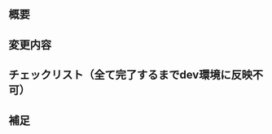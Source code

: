 ## 概要

<!--
- 修正の背景や内容を大まかに説明する.
- 関連issueのリンクがあれば貼る.
-->

## 変更内容

<!--
- このPRで何を変更したのかを箇条書きにする.
- 例: 共通した処理を別の関数として切り出した
-->

## チェックリスト（全て完了するまでdev環境に反映不可）

<!--
動作確認やテスト項目で確認すべきことを記入する.
細かい動作確認が必要な場合, Spreadsheetなどでテスト項目をまとめそのリンクを貼る.
- [ ] 動画のuploadができる
- [ ] 対応ブラウザ（Chrome, Safari, Arcなど）で動作確認
-->

## 補足
